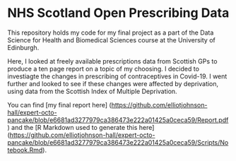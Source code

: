 # NHS Scotland Open Prescribing Data

This repository holds my code for my final project as a part of the Data Science for Health and Biomedical Sciences course at the University of Edinburgh.

Here, I looked at freely available prescriptions data from Scottish GPs to produce a ten page report on a topic of my choosing. I decided to investiagte the changes in prescribing of contraceptives in Covid-19. I went further and looked to see if these changes were affected by deprivation, using data from the Scottish Index of Multiple Deprivation.

You can find [my final report here] (https://github.com/elliotjohnson-hall/expert-octo-pancake/blob/e6681ad3277979ca386473e222a01425a0ceca59/Report.pdf) and the [R Markdown used to generate this here] (https://github.com/elliotjohnson-hall/expert-octo-pancake/blob/e6681ad3277979ca386473e222a01425a0ceca59/Scripts/Notebook.Rmd).
